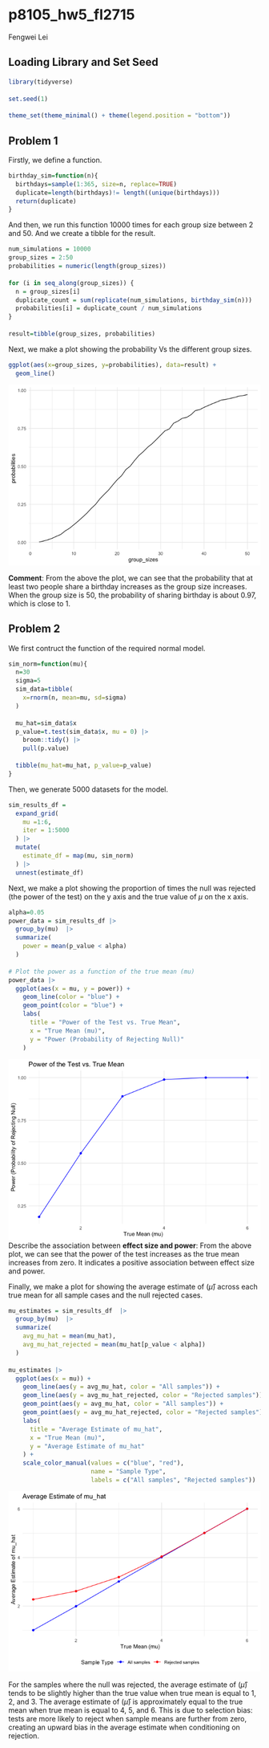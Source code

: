 p8105_hw5_fl2715
================
Fengwei Lei

## Loading Library and Set Seed

``` r
library(tidyverse)

set.seed(1)

theme_set(theme_minimal() + theme(legend.position = "bottom"))
```

## Problem 1

Firstly, we define a function.

``` r
birthday_sim=function(n){
  birthdays=sample(1:365, size=n, replace=TRUE)
  duplicate=length(birthdays)!= length((unique(birthdays)))
  return(duplicate)
}
```

And then, we run this function 10000 times for each group size between 2
and 50. And we create a tibble for the result.

``` r
num_simulations = 10000
group_sizes = 2:50
probabilities = numeric(length(group_sizes))

for (i in seq_along(group_sizes)) {
  n = group_sizes[i]
  duplicate_count = sum(replicate(num_simulations, birthday_sim(n)))
  probabilities[i] = duplicate_count / num_simulations
}

result=tibble(group_sizes, probabilities)
```

Next, we make a plot showing the probability Vs the different group
sizes.

``` r
ggplot(aes(x=group_sizes, y=probabilities), data=result) +
  geom_line()
```

![](p8105_hw5_fl2715_files/figure-gfm/unnamed-chunk-4-1.png)<!-- -->

**Comment**: From the above the plot, we can see that the probability
that at least two people share a birthday increases as the group size
increases. When the group size is 50, the probability of sharing
birthday is about 0.97, which is close to 1.

## Problem 2

We first contruct the function of the required normal model.

``` r
sim_norm=function(mu){
  n=30
  sigma=5
  sim_data=tibble(
    x=rnorm(n, mean=mu, sd=sigma)
  )
  
  mu_hat=sim_data$x
  p_value=t.test(sim_data$x, mu = 0) |> 
    broom::tidy() |> 
    pull(p.value)
  
  tibble(mu_hat=mu_hat, p_value=p_value)
}
```

Then, we generate 5000 datasets for the model.

``` r
sim_results_df = 
  expand_grid(
    mu =1:6,
    iter = 1:5000
  ) |> 
  mutate(
    estimate_df = map(mu, sim_norm)
  ) |> 
  unnest(estimate_df)
```

Next, we make a plot showing the proportion of times the null was
rejected (the power of the test) on the y axis and the true value of
$`\mu`$ on the x axis.

``` r
alpha=0.05
power_data = sim_results_df |> 
  group_by(mu)  |> 
  summarize(
    power = mean(p_value < alpha)
  )

# Plot the power as a function of the true mean (mu)
power_data |> 
  ggplot(aes(x = mu, y = power)) +
    geom_line(color = "blue") +
    geom_point(color = "blue") +
    labs(
      title = "Power of the Test vs. True Mean",
      x = "True Mean (mu)",
      y = "Power (Probability of Rejecting Null)"
    )
```

![](p8105_hw5_fl2715_files/figure-gfm/unnamed-chunk-7-1.png)<!-- -->
Describe the association between **effect size and power**: From the
above plot, we can see that the power of the test increases as the true
mean increases from zero. It indicates a positive association between
effect size and power.

Finally, we make a plot for showing the average estimate of
($`\hat{\mu}`$) across each true mean for all sample cases and the null
rejected cases.

``` r
mu_estimates = sim_results_df  |> 
  group_by(mu)  |> 
  summarize(
    avg_mu_hat = mean(mu_hat),
    avg_mu_hat_rejected = mean(mu_hat[p_value < alpha])
  )

mu_estimates |> 
  ggplot(aes(x = mu)) +
    geom_line(aes(y = avg_mu_hat, color = "All samples")) +
    geom_line(aes(y = avg_mu_hat_rejected, color = "Rejected samples")) +
    geom_point(aes(y = avg_mu_hat, color = "All samples")) +
    geom_point(aes(y = avg_mu_hat_rejected, color = "Rejected samples")) +
    labs(
      title = "Average Estimate of mu_hat",
      x = "True Mean (mu)",
      y = "Average Estimate of mu_hat"
    ) +
    scale_color_manual(values = c("blue", "red"),
                       name = "Sample Type",
                       labels = c("All samples", "Rejected samples"))
```

![](p8105_hw5_fl2715_files/figure-gfm/unnamed-chunk-8-1.png)<!-- -->

For the samples where the null was rejected, the average estimate of
($`\hat{\mu}`$) tends to be slightly higher than the true value when
true mean is equal to 1, 2, and 3. The average estimate of
($`\hat{\mu}`$) is approximately equal to the true mean when true mean
is equal to 4, 5, and 6. This is due to selection bias: tests are more
likely to reject when sample means are further from zero, creating an
upward bias in the average estimate when conditioning on rejection.
